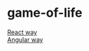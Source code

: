 # game-of-life
<a href="https://diegocardoso93.github.io/game-of-life/react/build/index.html" target="_blank">React way</a>  
<a href="https://diegocardoso93.github.io/game-of-life/angular/dist/" target="_blank">Angular way</a>